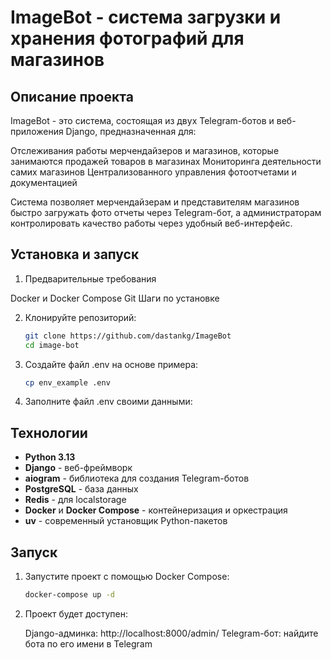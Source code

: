 # ImageBot - система загрузки и хранения фотографий для магазинов

## Описание проекта

ImageBot - это система, состоящая из двух Telegram-ботов и веб-приложения Django, предназначенная для:

Отслеживания работы мерчендайзеров и магазинов, которые занимаются продажей товаров в магазинах
Мониторинга деятельности самих магазинов
Централизованного управления фотоотчетами и документацией

Система позволяет мерчендайзерам и представителям
магазинов быстро загружать фото отчеты через Telegram-бот, а администраторам контролировать качество работы через
удобный веб-интерфейс.

## Установка и запуск

1) Предварительные требования

Docker и Docker Compose
Git
Шаги по установке

2) Клонируйте репозиторий: 
   ```bash
   git clone https://github.com/dastankg/ImageBot
   cd image-bot

3) Создайте файл .env на основе примера:
   
   ```bash
   cp env_example .env

4) Заполните файл .env своими данными:

## Технологии

- **Python 3.13**
- **Django** - веб-фреймворк
- **aiogram** - библиотека для создания Telegram-ботов
- **PostgreSQL** - база данных
- **Redis** - для localstorage
- **Docker** и **Docker Compose** - контейнеризация и оркестрация
- **uv** - современный установщик Python-пакетов

## Запуск

1. Запустите проект с помощью Docker Compose:
    ```bash
    docker-compose up -d

2. Проект будет доступен:

   Django-админка: http://localhost:8000/admin/
   Telegram-бот: найдите бота по его имени в Telegram

